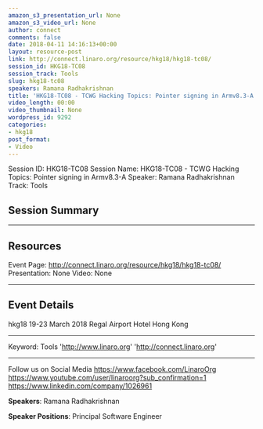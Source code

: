 ```yaml
---
amazon_s3_presentation_url: None
amazon_s3_video_url: None
author: connect
comments: false
date: 2018-04-11 14:16:13+00:00
layout: resource-post
link: http://connect.linaro.org/resource/hkg18/hkg18-tc08/
session_id: HKG18-TC08
session_track: Tools
slug: hkg18-tc08
speakers: Ramana Radhakrishnan
title: 'HKG18-TC08 - TCWG Hacking Topics: Pointer signing in Armv8.3-A'
video_length: 00:00
video_thumbnail: None
wordpress_id: 9292
categories:
- hkg18
post_format:
- Video
---
```


Session ID: HKG18-TC08
Session Name: HKG18-TC08 - TCWG Hacking Topics: Pointer signing in Armv8.3-A
Speaker: Ramana Radhakrishnan
Track: Tools

## Session Summary

---

## Resources

Event Page: http://connect.linaro.org/resource/hkg18/hkg18-tc08/
Presentation: None
Video: None

---

## Event Details

hkg18
19-23 March 2018
Regal Airport Hotel Hong Kong

---

Keyword: Tools
'http://www.linaro.org'
'http://connect.linaro.org'

---

Follow us on Social Media
https://www.facebook.com/LinaroOrg
https://www.youtube.com/user/linaroorg?sub_confirmation=1
https://www.linkedin.com/company/1026961

**Speakers**: Ramana Radhakrishnan

**Speaker Positions**: Principal Software Engineer